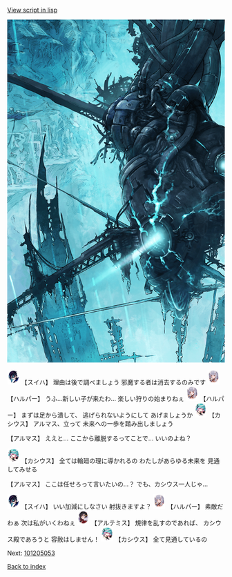 [View script in lisp](../scripts/101205051.txt)

![underground_world_3.png](../images/backgrounds/underground_world_3.png)

<img src="../images/units/3401719.png" alt="3401719.png" height="34"/>
【スイハ】
理由は後で調べましょう
邪魔する者は消去するのみです

<img src="../images/units/3202011.png" alt="3202011.png" height="34"/>
【ハルパー】
うふ…新しい子が来たわ…
楽しい狩りの始まりねぇ

<img src="../images/units/3202011.png" alt="3202011.png" height="34"/>
【ハルパー】
まずは足から潰して、
逃げられないようにして
あげましょうか

<img src="../images/units/3303111.png" alt="3303111.png" height="34"/>
【カシウス】
アルマス、立って
未来への一歩を踏み出しましょう

【アルマス】
ええと…
ここから離脱するってことで…
いいのよね？

<img src="../images/units/3303111.png" alt="3303111.png" height="34"/>
【カシウス】
全ては輪廻の理に導かれるの
わたしがあらゆる未来を
見通してみせる

【アルマス】
ここは任せろって言いたいの…？
でも、カシウス一人じゃ…

<img src="../images/units/3401719.png" alt="3401719.png" height="34"/>
【スイハ】
いい加減にしなさい
射抜きますよ？

<img src="../images/units/3202011.png" alt="3202011.png" height="34"/>
【ハルパー】
素敵だわぁ
次は私がいくわねぇ

<img src="../images/units/3400111.png" alt="3400111.png" height="34"/>
【アルテミス】
規律を乱すのであれば、
カシウス殿であろうと
容赦はしません！

<img src="../images/units/3303111.png" alt="3303111.png" height="34"/>
【カシウス】
全て見通しているの

Next: [101205053](101205053.md)

[Back to index](index.md)
